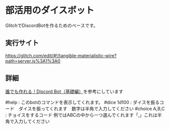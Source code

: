 # 部活用のダイスボット

GlitchでDiscordBotを作るためのベースです。
　
## 実行サイト　
https://glitch.com/edit/#!/tangible-materialistic-wire?path=server.js%3A1%3A0


## 詳細

[誰でも作れる！Discord Bot（基礎編）](https://note.com/exteoi/n/nf1c37cb26c41)を参考にしています

#help         :   このbotのコマンドを表示してくれます。
#dice 1d100   :   ダイスを振るコード　ダイスを振ってくれます　数字は半角で入力してください 
#choice A,B,C :   チョイスをするコード 例ではABCの中から一つ選んでくれます「,」これは半角で入力してください
